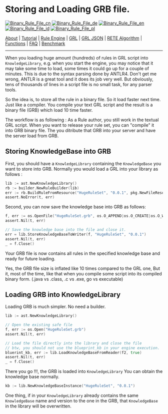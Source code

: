 # Storing and Loading GRB file.

[![Binary_Rule_File_cn](https://github.com/yammadev/flag-icons/blob/master/png/CN.png?raw=true)](../cn/Binary_Rule_File_cn.md)
[![Binary_Rule_File_de](https://github.com/yammadev/flag-icons/blob/master/png/DE.png?raw=true)](../de/Binary_Rule_File_de.md)
[![Binary_Rule_File_en](https://github.com/yammadev/flag-icons/blob/master/png/GB.png?raw=true)](../en/Binary_Rule_File_en.md)
[![Binary_Rule_File_id](https://github.com/yammadev/flag-icons/blob/master/png/ID.png?raw=true)](../id/Binary_Rule_File_id.md)
[![Binary_Rule_File_pl](https://github.com/yammadev/flag-icons/blob/master/png/PL.png?raw=true)](../pl/Binary_Rule_File_pl.md)

[About](About_en.md) | [Tutorial](Tutorial_en.md) | [Rule Engine](RuleEngine_en.md) | [GRL](GRL_en.md) | [GRL JSON](GRL_JSON_en.md) | [RETE Algorithm](RETE_en.md) | [Functions](Function_en.md) | [FAQ](FAQ_en.md) | [Benchmark](Benchmarking_en.md)

---

When you loading huge amount (hundreds) of rules in GRL script into `KnowledgeLibrary`, e.g. when you start
the engine, you may notice that it may take some time to load, some times it could go up for a couple of minutes.
This is due to the syntax parsing done by ANTLR4. Don't get me wrong, ANTLR is a great tool and it does its job very well.
But obviously, tens of thousands of lines in a script file is no small task, for any parser tools.

So the idea is, to store all the rule in a binary file. So it load faster next time. Just like
a compiler. You compile your text GRL script and the result is a binary file (GRB) which load 10 time faster.

The workflow is as following : As a Rule author, you still work in the textual GRL script. When you want to release your rule set,
you can "compile" it into GRB binary file. The you ditribute that GRB into your server and have the server load
from GRB.

## Storing KnowledgeBase into GRB

First, you should have a `KnowledgeLibrary` containing the `KnowledgeBase` you want to store into GRB.
Normally you would load a GRL into your library as follows :

```go
lib := ast.NewKnowledgeLibrary()
rb := builder.NewRuleBuilder(lib)
err := rb.BuildRuleFromResource("HugeRuleSet", "0.0.1", pkg.NewFileResource("HugeRuleSet.grl"))
assert.NoError(t, err)
```

Second, you can now save the knowledge base into GRB as follows:

```go
f, err := os.OpenFile("HugeRuleSet.grb", os.O_APPEND|os.O_CREATE|os.O_WRONLY, 0644)
assert.Nil(t, err)

// Save the knowledge base into the file and close it.
err = lib.StoreKnowledgeBaseToWriter(f, "HugeRuleSet", "0.0.1")
assert.Nil(t, err)
_ = f.Close()
```

Your GRB file is now contains all rules in the specified knowledge base
and ready for future loading.

Yes, the GRB file size is inflated like 10 times compared to the GRL one,
But it, most of the time, like that when you compile some script into its
compiled binary form. (.java vs .class, .c vs .exe, go vs executable)

## Loading GRB into KnowledgeLibrary

Loading GRB is much simpler. No need a builder.

```go
lib := ast.NewKnowledgeLibrary()

// Open the existing safe file
f, err := os.Open("HugeRuleSet.grb")
assert.Nil(t, err)

// Load the file directly into the library and close the file
// btw, you should not use the blueprint_kb in your engine execution.
bluerint_kb, err := lib.LoadKnowledgeBaseFromReader(f2, true)
assert.Nil(t, err)
_ = f.Close()
```

There you go !!!, the GRB is loaded into `KnowledgeLibrary`
You can obtain the knowledge base normally.

```go
kb := lib.NewKnowledgeBaseInstance("HugeRuleSet", "0.0.1")
```

One thing, if in your `KnowledgeLibrary` already contains the same `KnowledgeBase` name and version
to the one in the GRB, that `KnowledgeBase` in the library will be overwritten.
